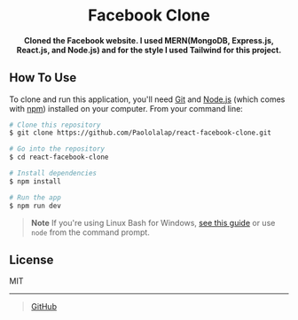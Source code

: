  
<h1 align="center">
  Facebook Clone
</h1>

<h4 align="center">Cloned the Facebook website. I used MERN(MongoDB, Express.js, React.js, and Node.js) and for the style I used Tailwind for this project.</h4>

## How To Use

To clone and run this application, you'll need [Git](https://git-scm.com) and [Node.js](https://nodejs.org/en/download/) (which comes with [npm](http://npmjs.com)) installed on your computer. From your command line:

```bash
# Clone this repository
$ git clone https://github.com/Paololalap/react-facebook-clone.git

# Go into the repository
$ cd react-facebook-clone

# Install dependencies
$ npm install

# Run the app
$ npm run dev
```

> **Note**
> If you're using Linux Bash for Windows, [see this guide](https://www.howtogeek.com/261575/how-to-run-graphical-linux-desktop-applications-from-windows-10s-bash-shell/) or use `node` from the command prompt.

## License

MIT

---

> [GitHub](https://github.com/Paololalap)
